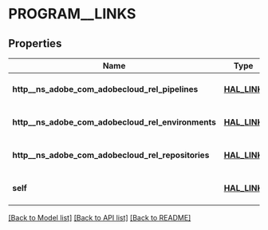 # PROGRAM__LINKS

## Properties
Name | Type | Description | Notes
------------ | ------------- | ------------- | -------------
**http__ns_adobe_com_adobecloud_rel_pipelines** | [**HAL_LINK**](HalLink.md) |  | [optional] [default to null]
**http__ns_adobe_com_adobecloud_rel_environments** | [**HAL_LINK**](HalLink.md) |  | [optional] [default to null]
**http__ns_adobe_com_adobecloud_rel_repositories** | [**HAL_LINK**](HalLink.md) |  | [optional] [default to null]
**self** | [**HAL_LINK**](HalLink.md) |  | [optional] [default to null]

[[Back to Model list]](../README.md#documentation-for-models) [[Back to API list]](../README.md#documentation-for-api-endpoints) [[Back to README]](../README.md)


